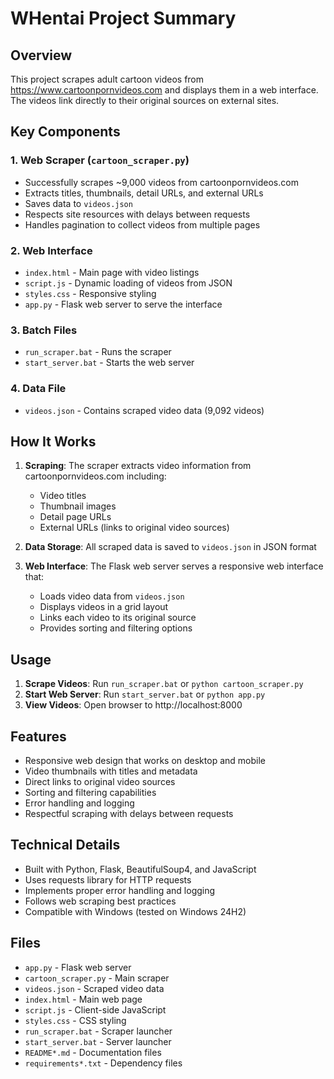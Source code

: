 # WHentai Project Summary

## Overview
This project scrapes adult cartoon videos from https://www.cartoonpornvideos.com and displays them in a web interface. The videos link directly to their original sources on external sites.

## Key Components

### 1. Web Scraper (`cartoon_scraper.py`)
- Successfully scrapes ~9,000 videos from cartoonpornvideos.com
- Extracts titles, thumbnails, detail URLs, and external URLs
- Saves data to `videos.json`
- Respects site resources with delays between requests
- Handles pagination to collect videos from multiple pages

### 2. Web Interface
- `index.html` - Main page with video listings
- `script.js` - Dynamic loading of videos from JSON
- `styles.css` - Responsive styling
- `app.py` - Flask web server to serve the interface

### 3. Batch Files
- `run_scraper.bat` - Runs the scraper
- `start_server.bat` - Starts the web server

### 4. Data File
- `videos.json` - Contains scraped video data (9,092 videos)

## How It Works

1. **Scraping**: The scraper extracts video information from cartoonpornvideos.com including:
   - Video titles
   - Thumbnail images
   - Detail page URLs
   - External URLs (links to original video sources)

2. **Data Storage**: All scraped data is saved to `videos.json` in JSON format

3. **Web Interface**: The Flask web server serves a responsive web interface that:
   - Loads video data from `videos.json`
   - Displays videos in a grid layout
   - Links each video to its original source
   - Provides sorting and filtering options

## Usage

1. **Scrape Videos**: Run `run_scraper.bat` or `python cartoon_scraper.py`
2. **Start Web Server**: Run `start_server.bat` or `python app.py`
3. **View Videos**: Open browser to http://localhost:8000

## Features

- Responsive web design that works on desktop and mobile
- Video thumbnails with titles and metadata
- Direct links to original video sources
- Sorting and filtering capabilities
- Error handling and logging
- Respectful scraping with delays between requests

## Technical Details

- Built with Python, Flask, BeautifulSoup4, and JavaScript
- Uses requests library for HTTP requests
- Implements proper error handling and logging
- Follows web scraping best practices
- Compatible with Windows (tested on Windows 24H2)

## Files

- `app.py` - Flask web server
- `cartoon_scraper.py` - Main scraper
- `videos.json` - Scraped video data
- `index.html` - Main web page
- `script.js` - Client-side JavaScript
- `styles.css` - CSS styling
- `run_scraper.bat` - Scraper launcher
- `start_server.bat` - Server launcher
- `README*.md` - Documentation files
- `requirements*.txt` - Dependency files